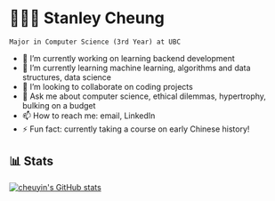 # 👨🏻‍💻 Stanley Cheung 

`Major in Computer Science (3rd Year) at UBC`

- 🔭 I’m currently working on learning backend development
- 🌱 I’m currently learning machine learning, algorithms and data structures, data science
- 👯 I’m looking to collaborate on coding projects
- 💬 Ask me about computer science, ethical dilemmas, hypertrophy, bulking on a budget
- 📫 How to reach me: email, LinkedIn
- ⚡ Fun fact: currently taking a course on early Chinese history!

## 📊 Stats
[![cheuyin's GitHub stats](https://github-readme-stats.vercel.app/api?username=cheuyin)](https://github.com/anuraghazra/github-readme-stats)
